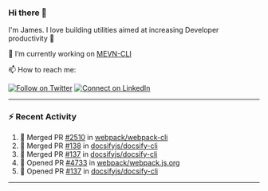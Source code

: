 ### Hi there 👋

I'm James. I love building utilities aimed at increasing Developer productivity :raised_hands: 

🔭 I’m currently working on [MEVN-CLI](https://github.com/madlabsinc/mevn-cli)

📫 How to reach me:

[![Follow on Twitter](https://img.shields.io/badge/--twitter?label=Twitter&logo=Twitter&style=social)](https://twitter.com/james_madhacks) [![Connect on LinkedIn](https://img.shields.io/badge/--linkedin?label=LinkedIn&logo=LinkedIn&style=social)](https://www.linkedin.com/in/jamesgeorge007)

---

### :zap: Recent Activity

<!--START_SECTION:activity-->
1. 🎉 Merged PR [#2510](https://github.com/webpack/webpack-cli/pull/2510) in [webpack/webpack-cli](https://github.com/webpack/webpack-cli)
2. 🎉 Merged PR [#138](https://github.com/docsifyjs/docsify-cli/pull/138) in [docsifyjs/docsify-cli](https://github.com/docsifyjs/docsify-cli)
3. 🎉 Merged PR [#137](https://github.com/docsifyjs/docsify-cli/pull/137) in [docsifyjs/docsify-cli](https://github.com/docsifyjs/docsify-cli)
4. 💪 Opened PR [#4733](https://github.com/webpack/webpack.js.org/pull/4733) in [webpack/webpack.js.org](https://github.com/webpack/webpack.js.org)
5. 💪 Opened PR [#137](https://github.com/docsifyjs/docsify-cli/pull/137) in [docsifyjs/docsify-cli](https://github.com/docsifyjs/docsify-cli)
<!--END_SECTION:activity-->

---

<!--
**jamesgeorge007/jamesgeorge007** is a ✨ _special_ ✨ repository because its `README.md` (this file) appears on your GitHub profile.

Here are some ideas to get you started:

- 🌱 I’m currently learning ...
- 👯 I’m looking to collaborate on ...
- 🤔 I’m looking for help with ...
- 💬 Ask me about ...
- 😄 Pronouns: ...
- ⚡ Fun fact: ...
-->
